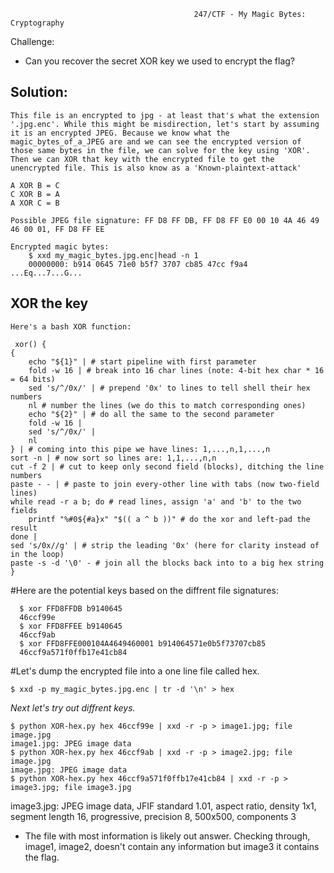                                              247/CTF - My Magic Bytes: Cryptography

Challenge:
- Can you recover the secret XOR key we used to encrypt the flag?

Solution:
---------
    
    This file is an encrypted to jpg - at least that's what the extension '.jpg.enc'. While this might be misdirection, let's start by assuming it is an encrypted JPEG. Because we know what the magic_bytes_of_a_JPEG are and we can see the encrypted version of those same bytes in the file, we can solve for the key using 'XOR'. Then we can XOR that key with the encrypted file to get the unencrypted file. This is also know as a 'Known-plaintext-attack'

    A XOR B = C
    C XOR B = A
    A XOR C = B

    Possible JPEG file signature: FF D8 FF DB, FF D8 FF E0 00 10 4A 46 49 46 00 01, FF D8 FF EE

    Encrypted magic bytes:
        $ xxd my_magic_bytes.jpg.enc|head -n 1
        00000000: b914 0645 71e0 b5f7 3707 cb85 47cc f9a4  ...Eq...7...G...
    
XOR the key
------------

    Here's a bash XOR function:

     xor() {
    {
        echo "${1}" | # start pipeline with first parameter
        fold -w 16 | # break into 16 char lines (note: 4-bit hex char * 16 = 64 bits)
        sed 's/^/0x/' | # prepend '0x' to lines to tell shell their hex numbers
        nl # number the lines (we do this to match corresponding ones)
        echo "${2}" | # do all the same to the second parameter
        fold -w 16 | 
        sed 's/^/0x/' | 
        nl
    } | # coming into this pipe we have lines: 1,...,n,1,...,n 
    sort -n | # now sort so lines are: 1,1,...,n,n
    cut -f 2 | # cut to keep only second field (blocks), ditching the line numbers
    paste - - | # paste to join every-other line with tabs (now two-field lines)
    while read -r a b; do # read lines, assign 'a' and 'b' to the two fields 
        printf "%#0${#a}x" "$(( a ^ b ))" # do the xor and left-pad the result
    done |
    sed 's/0x//g' | # strip the leading '0x' (here for clarity instead of in the loop)
    paste -s -d '\0' - # join all the blocks back into to a big hex string
    }

#Here are the potential keys based on the diffrent file signatures:

      $ xor FFD8FFDB b9140645
      46ccf99e
      $ xor FFD8FFEE b9140645
      46ccf9ab
      $ xor FFD8FFE000104A4649460001 b914064571e0b5f73707cb85
      46ccf9a571f0ffb17e41cb84

#Let's dump the encrypted file into a one line file called hex.
    
    $ xxd -p my_magic_bytes.jpg.enc | tr -d '\n' > hex

*Next let's try out diffrent keys.*

    $ python XOR-hex.py hex 46ccf99e | xxd -r -p > image1.jpg; file image.jpg
    image1.jpg: JPEG image data
    $ python XOR-hex.py hex 46ccf9ab | xxd -r -p > image2.jpg; file image.jpg
    image.jpg: JPEG image data
    $ python XOR-hex.py hex 46ccf9a571f0ffb17e41cb84 | xxd -r -p > image3.jpg; file image3.jpg
image3.jpg: JPEG image data, JFIF standard 1.01, aspect ratio, density 1x1, segment length 16, progressive, precision 8, 500x500, components 3

- The file with most information is likely out answer. Checking through, image1, image2, doesn't contain any information but image3 it contains the flag.
 
  
 
